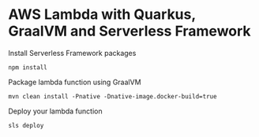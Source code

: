 # AWS Lambda with Quarkus, GraalVM and Serverless Framework

Install Serverless Framework packages
```
npm install
```

Package lambda function using GraalVM
```
mvn clean install -Pnative -Dnative-image.docker-build=true
```

Deploy your lambda function
```
sls deploy
```
